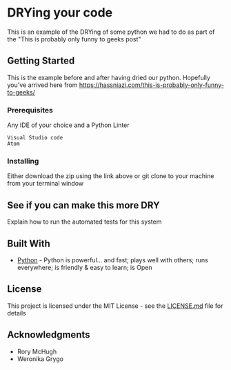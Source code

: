 # DRYing your code

This is an example of the DRYing of some python we had to do as part of the "This is probably only funny to geeks post"

## Getting Started

This is the example before and after having dried our python. Hopefully you've arrived here from https://hassniazi.com/this-is-probably-only-funny-to-geeks/

### Prerequisites

Any IDE of your choice and a Python Linter

```
Visual Studio code
Atom
```

### Installing

Either download the zip using the link above or git clone to your machine from your terminal window


## See if you can make this more DRY

Explain how to run the automated tests for this system

## Built With

* [Python](https://www.python.org/doc/) - Python is powerful... and fast; plays well with others; runs everywhere; is friendly & easy to learn; is Open

## License

This project is licensed under the MIT License - see the [LICENSE.md](LICENSE.md) file for details

## Acknowledgments

* Rory McHugh
* Weronika Grygo